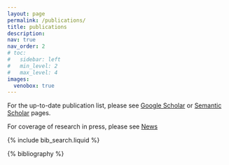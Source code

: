 ```yaml
---
layout: page
permalink: /publications/
title: publications
description: 
nav: true
nav_order: 2
# toc:
#   sidebar: left
#   min_level: 2
#   max_level: 4
images:
  venobox: true
---
```


For the up-to-date publication list, please see [Google Scholar](http://scholar.google.com/citations?user=zp8V7ZMAAAAJ&hl=en) or [Semantic Scholar](https://www.semanticscholar.org/author/Animesh-Garg/1873736) pages.

For coverage of research in press, please see [News](/news/)

<!-- _pages/publications.md -->

<!-- Bibsearch Feature -->

{% include bib_search.liquid %}

<div class="publications">

{% bibliography %}

</div>